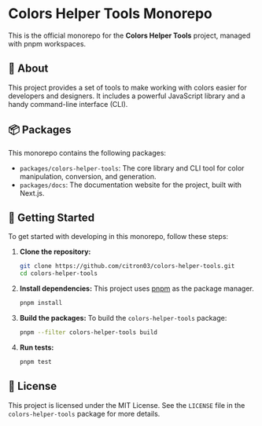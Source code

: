# Colors Helper Tools Monorepo

This is the official monorepo for the **Colors Helper Tools** project, managed with pnpm workspaces.

## 🎨 About

This project provides a set of tools to make working with colors easier for developers and designers. It includes a powerful JavaScript library and a handy command-line interface (CLI).

## 📦 Packages

This monorepo contains the following packages:

-   `packages/colors-helper-tools`: The core library and CLI tool for color manipulation, conversion, and generation.
-   `packages/docs`: The documentation website for the project, built with Next.js.

## 🚀 Getting Started

To get started with developing in this monorepo, follow these steps:

1.  **Clone the repository:**
    ```bash
    git clone https://github.com/citron03/colors-helper-tools.git
    cd colors-helper-tools
    ```

2.  **Install dependencies:**
    This project uses [pnpm](https://pnpm.io/) as the package manager.
    ```bash
    pnpm install
    ```

3.  **Build the packages:**
    To build the `colors-helper-tools` package:
    ```bash
    pnpm --filter colors-helper-tools build
    ```

4.  **Run tests:**
    ```bash
    pnpm test
    ```

## 📄 License

This project is licensed under the MIT License. See the `LICENSE` file in the `colors-helper-tools` package for more details.
